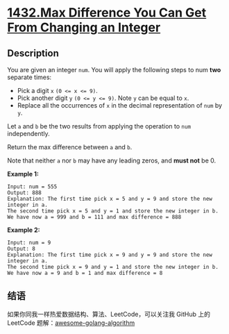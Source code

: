 # [1432.Max Difference You Can Get From Changing an Integer][title]

## Description

You are given an integer `num`. You will apply the following steps to num **two** separate times:

- Pick a digit `x` `(0 <= x <= 9)`.
- Pick another digit `y` `(0 <= y <= 9)`. Note `y` can be equal to `x`.
- Replace all the occurrences of `x` in the decimal representation of `num` by `y`.

Let `a` and `b` be the two results from applying the operation to `num` independently.

Return the max difference between `a` and `b`.

Note that neither `a` nor `b` may have any leading zeros, and **must not** be 0.

**Example 1:**

```
Input: num = 555
Output: 888
Explanation: The first time pick x = 5 and y = 9 and store the new integer in a.
The second time pick x = 5 and y = 1 and store the new integer in b.
We have now a = 999 and b = 111 and max difference = 888
```

**Example 2:**

```
Input: num = 9
Output: 8
Explanation: The first time pick x = 9 and y = 9 and store the new integer in a.
The second time pick x = 9 and y = 1 and store the new integer in b.
We have now a = 9 and b = 1 and max difference = 8
```

## 结语

如果你同我一样热爱数据结构、算法、LeetCode，可以关注我 GitHub 上的 LeetCode 题解：[awesome-golang-algorithm][me]

[title]: https://leetcode.com/problems/max-difference-you-can-get-from-changing-an-integer/
[me]: https://github.com/kylesliu/awesome-golang-algorithm
